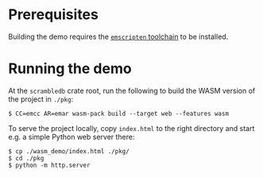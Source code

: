 # Prerequisites

Building the demo requires the [`emscripten` toolchain](https://emscripten.org/) to be installed.

# Running the demo

At the `scrambledb` crate root, run the following to build the WASM
version of the project in `./pkg`:

```shell
$ CC=emcc AR=emar wasm-pack build --target web --features wasm
```

To serve the project locally, copy `index.html` to the right directory
and start e.g. a simple Python web server there:

```shell
$ cp ./wasm_demo/index.html ./pkg/
$ cd ./pkg
$ python -m http.server
```
